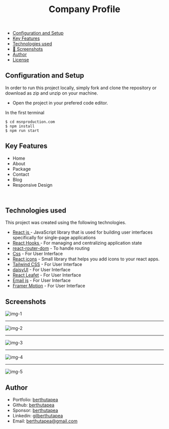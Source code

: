 <h1 align ="center" >Company Profile</h1>
<br/>

  * [Configuration and Setup](#configuration-and-setup)
  * [Key Features](#key-features)
  * [Technologies used](#technologies-used)
  * [📸 Screenshots](#screenshots)
  * [Author](#author)
  * [License](#license)

## Configuration and Setup

In order to run this project locally, simply fork and clone the repository or download as zip and unzip on your machine.

- Open the project in your prefered code editor.

In the first terminal

```
$ cd msnproduction.com
$ npm install 
$ npm run start
```

##  Key Features

- Home
- About
- Package
- Contact
- Blog
- Responsive Design

<br/>

##  Technologies used

This project was created using the following technologies.

- [React js ](https://www.npmjs.com/package/react) - JavaScript library that is used for building user interfaces specifically for single-page applications
- [React Hooks  ](https://reactjs.org/docs/hooks-intro.html) - For managing and centralizing application state
- [react-router-dom](https://www.npmjs.com/package/react-router-dom) - To handle routing
- [Css](https://developer.mozilla.org/en-US/docs/Web/CSS) - For User Interface
- [React icons](https://react-icons.github.io/react-icons/) -
 Small library that helps you add icons  to your react apps.
 - [Tailwind CSS](https://tailwindcss.com/) - For User Interface
 - [daisyUI](https://daisyui.com/docs/changelog/) - For User Interface
 - [React Leafet](https://react-leaflet.js.org/) - For User Interface
 - [Email js](https://www.emailjs.com/) - For User Interface
 - [Framer Motion](https://www.framer.com/motion/) - For User Interface

 ##  Screenshots 
 
![img-1](https://github.com/berthutapea/msnproduction.com/assets/111676859/99fbd0c0-1f92-4bb7-9802-367e997ee2c3)
---- -
![img-2](https://github.com/berthutapea/msnproduction.com/assets/111676859/28601988-b305-47c4-a2d3-6de2f590bf07)
--- - 
![img-3](https://github.com/berthutapea/msnproduction.com/assets/111676859/e642ebeb-6090-4825-af78-0ca62ae2482e)
--- - 
![img-4](https://github.com/berthutapea/msnproduction.com/assets/111676859/7e3ef8cf-6127-41be-86de-66f465d6dc3d)
--- - 
![img-5](https://github.com/berthutapea/msnproduction.com/assets/111676859/e1301e3f-0dbb-44c6-a0b6-d973087f6140)

## Author
- Portfolio: [berthutapea](https://berthutapea.vercel.app/)
- Github: [berthutapea](https://github.com/berthutapea)
- Sponsor: [berthutapea](https://saweria.co/berthutapea)
- Linkedin: [gilberthutapea](https://www.linkedin.com/in/gilberthutapea/)
- Email: [berthutapea@gmail.com](mailto:berthutapea@gmail.com)

